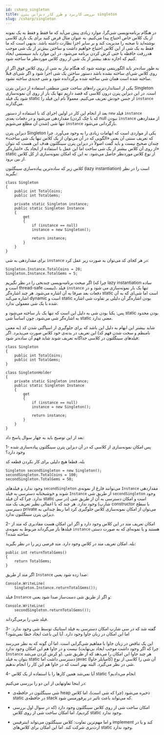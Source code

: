 ```yaml
---
id: csharp_singleton
title: بررسی کاربرد و طرز کار دیزاین پترن singleton
slug: /csharp/singleton
---
```


در هنگام برنامه‌نویسی شی‌گرا، موارد زیادی پیش می‌آید که ما فقط و فقط به یک نمونه از یک کلاس خاص احتیاج پیدا می‌کنیم. به عنوان مثال فرض کنید برای یک بازی کلاسی نوشته‌اید تا صحنه را مدیریت کند و بر سایر اجزا نظارت داشته باشد. بدیهی است که ما فقط به یک شی از این کلاس احتیاج خواهیم داشت و ساختن بیش‌تر از یک شی موجب هدررفت حافظه یا حتی کرش کردن برنامه می‌شود. در این موارد باید سیستمی ایجاد کنیم که اجازه ندهد بیشتر از یک شی از روی کلاس موردنظر ما ساخته شود.

به طور ساده‌تر باید الگوریتمی نوشته شود که هنگام نیاز به شی از روی کلاس فوق اگر از روی کلاس شی‌ای ساخته نشده باشد دستور ساختن یک شی اجرا شود و اگر شی‌ای قبلاً ساخته شده است همان شی ساخته شده برگردانده شود و شی جدیدی ساخته نشود.

یکی از استانداردترین راه‌های ساخت چنین منطقی استفاده از دیزاین پترن Singleton است. در این دیزاین پترن درون کلاسی که قصد داریم تنها یک بار از روی آن نمونه‌سازی شود یک فیلد static از جنس خودش تعریف می‌کنیم. معمولاً نام این فیلد را `instance` می‌گذارند.

بعد از انجام این کار در اولین اجرای کد با استفاده از دستور `new` فیلد `instance` مقداردهی می‌شود و در دفعات بعدی (که با چک کردن null نبودن `instance` از مقداردهی شدن آن مطلع می‌شویم) تنها شی `instance` بازگردانی می‌شود.

دیزاین پترن Singleton یکی از مواردی است که ابهامات زیادی را به وجود می‌آورد. چرا که تعریف سنتی آن یعنی «الگویی که در آن می‌توان از یک کلاس تنها یک شی ساخت» چندان صحیح نیست و باید گفت اصولاً در دیزاین پترن سینگلتون هدف این هست که نتوان از روی آن کلاس بیشتر از یک شی ساخت اما این عمل با استفاده از ایجاد یک «اشاره‌گر» static از نوع کلاس موردنظر حاصل می‌شود. نه این که امکان نمونه‌سازی از کل کلاس از بین برود.

کلاس زیر که ساده‌ترین پیاده‌سازی سینگلتون (lazy instantiation) است را در نظر بگیرید:

```clike
class Singleton
{
    public int TotalCoins;
    public int TotalGems;
    
    private static Singleton instance;
    public static Singleton Instance
    {
        get
        {
            if (instance == null)
            instance = new Singleton();
            
            return instance;
        }
    }
}
```

برای مقداردهی به شی `instance` در هر کجای کد می‌توان به صورت زیر عمل کرد:

```clike
Singleton.Instance.TotalCoins = 20;
Singleton.Instance.TotalGems = 5;
```

اگر مبحث برنامه‌نویسی چندنخی را در نظر نگیریم (چرا که lazy instantiation ساده است و thread-safe نیست)، فیلد `instance` تنها یک بار نمونه‌سازی می شود و در دفعات بعد صرفا به آن اشاره می‌شود. هر چند اشاره‌گر static است اما شی‌ای که به آن اشاره می‌کند dynamic است و static بودن اشاره‌گر آن دلیلی بر تفاوت شی اشاره شده با یک شی معمولی ندارد.

پس: یکتا بودن شی به دلیل این است که تنها یک بار ساخته می‌شود و static بودن محدود به اشاره‌گر شی می‌شود. چون اساساً شی static معنی ندارد.

شاید بیشتر این ابهام به دلیل این باشد که برای جلوگیری از اسپاگتی شدن کد (به معنی نامنظم و سخت شدن فهم کد) این تعریف در بدنه‌ی خود کلاس صورت می‌پذیرد. اگر فیلدهای سینگلتون در کلاسی جداگانه تعریف شوند شاید فهم آن ساده‌تر شود:

```clike
class Singleton
{
    public int TotalCoins;
    public int TotalGems;
}

class SingletonHolder
{
    private static Singleton instance;
    public static Singleton Instance
    {
        get
        {
            if (instance == null)
            instance = new Singleton();
            
            return instance;
        }
    }
}
```

بعد از این توضیح باید به چهار سوال پاسخ داد:

1- پس امکان نمونه‌سازی از کلاسی که در آن دیزاین پترن سینگلتون پیاده‌سازی شده وجود دارد؟

بله، قطعا هیچ دلیلی برای کار نکردن قطعه کد

```clike
Singleton secondSingleton = new Singleton();
secondSingleton.TotalCoins = 100;
secondSingleton.TotalGems = 50;
```

وجود ندارد و فیلدهای `secondSingleton` می‌توانند فارغ از نمونه‌ی `Instance` مقداردهی شوند و خوشبختانه دسترسی به فیلد `Instance` از طریق شی `secondSingleton` وجود ندارد. چرا که آن فیلد static است و امکان دسترسی به آن از طریق شی (در سی شارپ) وجود ندارد. هر چند که با اعمالی نظیر تعریف یک متد constructor با سطح دسترسی private می‌توان از امکان نمونه‌سازی کلاس جلوگیری کرد اما ربط چندانی به دیزاین پترن سینگلتون ندارد.

2- امکان تعریف متد در این کلاس وجود دارد و اگر این امکان هست مقادیری که متد از فیلدها باز می‌گرداند مربوط به نمونه‌ی `instance` هستند و یا نمونه‌ای که به صورت دستی ساخته شده؟

بله. امکان تعریف متد در کلاس وجود دارد. متد فرضی زیر را در نظر بگیرید:

```clike
public int returnTotalGems()
{
    return TotalGems;
}
```

اگر متد از طریق `Instance` صدا زده شود یعنی:

```clike
Console.WriteLine(
    Singleton.Instance.returnTotalGems());
```

فیلد `Instance` و اگر از طریق شی دست‌ساز صدا شود یعنی:

```clike
Console.WriteLine(
    secondSingleton.returnTotalGems());
```

فیلد شی را برمی‌گرداند.

3- گفته شد که در سی شارپ امکان دسترسی به فیلد استاتیک توسط شی وجود ندارد. اما این امکان در زبان جاوا وجود دارد. آیا این باعث ایجاد خطا نمی‌شود؟

این یک تناقض در زبان جاوا با مفاهیم شی‌گرایی است. اما آن گونه که به نظر می‌رسد نیست و در جاوا هم این امکان وجود ندارد (چرا که اگر وجود داشت موجب ایجاد بی‌نهایت `Instance` و کرش کردن می‌شد). هر چند جاوا این امکان را می‌دهد که از طریق شی بتوان به فیلد static دسترسی داشت اما javac (کامپایلر جاوا) آن شی را کلاسی از نوع شی در نظر می‌گیرد. البته بهتر است که در جاوا هم این کار را انجام ندهیم.

4- آیا نمی‌شد همین کارها را با استفاده از یک کلاس static انجام می‌دادیم؟

در اینجا تفاوتهایی از این دو را بررسی می‌کنیم:

* شی سینگلتون در حافظه‌ی heap ذخیره می‌شود (چرا که شی است)، اما کلاس static در حافظه‌ی stack که می‌تواند باعث تاثیر در پرفورمنس شود.

* امکان ساخت شی از روی کلاس سینگلتون وجود دارد (که در سوال اول بررسی کردیم)، اما امکان ساخت شی از روی کلاس static وجود ندارد.

* و اما مهم‌ترین تفاوت: کلاس سینگلتون می‌تواند اینترفیس implement کند و یا در ارث‌بری شرکت کند. اما این امکان برای کلاس‌های static وجود ندارد.